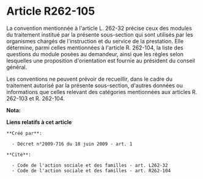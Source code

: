 # Article R262-105

La convention mentionnée à l'article L. 262-32 précise ceux des modules du traitement institué par la présente sous-section
qui sont utilisés par les organismes chargés de l'instruction et du service de la prestation. Elle détermine, parmi celles
mentionnées à l'article R. 262-104, la liste des questions du module posées au demandeur, ainsi que les règles selon
lesquelles une proposition d'orientation est fournie au président du conseil général. 

Les conventions ne peuvent prévoir de recueillir, dans le cadre du traitement autorisé par la présente sous-section, d'autres
données ou informations que celles relevant des catégories mentionnées aux articles R. 262-103 et R. 262-104.

**Nota:**



**Liens relatifs à cet article**

	**Créé par**:

	  - Décret n°2009-716 du 18 juin 2009 - art. 1

	**Cite**:

	  - Code de l'action sociale et des familles - art. L262-32
	  - Code de l'action sociale et des familles - art. R262-104
